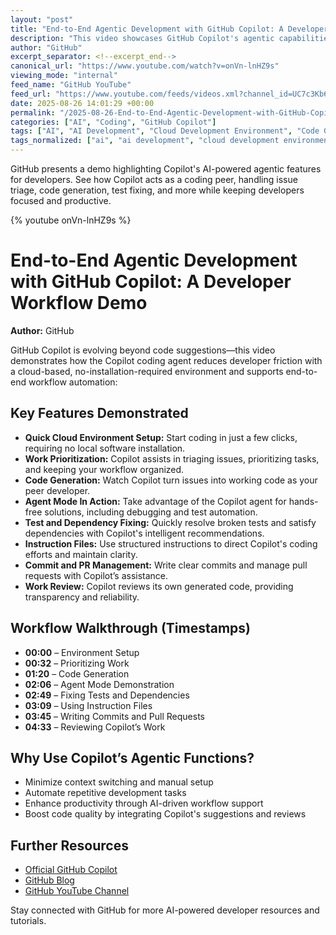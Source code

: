 ```yaml
---
layout: "post"
title: "End-to-End Agentic Development with GitHub Copilot: A Developer Workflow Demo"
description: "This video showcases GitHub Copilot's agentic capabilities in a developer's workflow, demonstrating how to set up cloud environments without local installation, triage issues, generate code, resolve tests and dependencies, and manage commits and pull requests—all with Copilot acting as an intelligent coding peer."
author: "GitHub"
excerpt_separator: <!--excerpt_end-->
canonical_url: "https://www.youtube.com/watch?v=onVn-lnHZ9s"
viewing_mode: "internal"
feed_name: "GitHub YouTube"
feed_url: "https://www.youtube.com/feeds/videos.xml?channel_id=UC7c3Kb6jYCRj4JOHHZTxKsQ"
date: 2025-08-26 14:01:29 +00:00
permalink: "/2025-08-26-End-to-End-Agentic-Development-with-GitHub-Copilot-A-Developer-Workflow-Demo.html"
categories: ["AI", "Coding", "GitHub Copilot"]
tags: ["AI", "AI Development", "Cloud Development Environment", "Code Generation", "Coding", "Coding Tools", "CodingAgent", "Copilot Coding Agent", "CopilotCodingAgent", "Debugging", "Developer Workflow", "GitHub Copilot", "Instruction Files", "Issue Triaging", "Pull Requests", "Software Development", "Test Automation", "Videos"]
tags_normalized: ["ai", "ai development", "cloud development environment", "code generation", "coding", "coding tools", "codingagent", "copilot coding agent", "copilotcodingagent", "debugging", "developer workflow", "github copilot", "instruction files", "issue triaging", "pull requests", "software development", "test automation", "videos"]
---
```


GitHub presents a demo highlighting Copilot's AI-powered agentic features for developers. See how Copilot acts as a coding peer, handling issue triage, code generation, test fixing, and more while keeping developers focused and productive.<!--excerpt_end-->

{% youtube onVn-lnHZ9s %}

# End-to-End Agentic Development with GitHub Copilot: A Developer Workflow Demo

**Author:** GitHub

GitHub Copilot is evolving beyond code suggestions—this video demonstrates how the Copilot coding agent reduces developer friction with a cloud-based, no-installation-required environment and supports end-to-end workflow automation:

## Key Features Demonstrated

- **Quick Cloud Environment Setup:** Start coding in just a few clicks, requiring no local software installation.
- **Work Prioritization:** Copilot assists in triaging issues, prioritizing tasks, and keeping your workflow organized.
- **Code Generation:** Watch Copilot turn issues into working code as your peer developer.
- **Agent Mode In Action:** Take advantage of the Copilot agent for hands-free solutions, including debugging and test automation.
- **Test and Dependency Fixing:** Quickly resolve broken tests and satisfy dependencies with Copilot's intelligent recommendations.
- **Instruction Files:** Use structured instructions to direct Copilot's coding efforts and maintain clarity.
- **Commit and PR Management:** Write clear commits and manage pull requests with Copilot’s assistance.
- **Work Review:** Copilot reviews its own generated code, providing transparency and reliability.

## Workflow Walkthrough (Timestamps)

- **00:00** – Environment Setup
- **00:32** – Prioritizing Work
- **01:20** – Code Generation
- **02:06** – Agent Mode Demonstration
- **02:49** – Fixing Tests and Dependencies
- **03:09** – Using Instruction Files
- **03:45** – Writing Commits and Pull Requests
- **04:33** – Reviewing Copilot’s Work

## Why Use Copilot’s Agentic Functions?

- Minimize context switching and manual setup
- Automate repetitive development tasks
- Enhance productivity through AI-driven workflow support
- Boost code quality by integrating Copilot's suggestions and reviews

## Further Resources

- [Official GitHub Copilot](https://github.com/features/copilot)
- [GitHub Blog](https://github.blog)
- [GitHub YouTube Channel](https://gh.io/subgithub)

Stay connected with GitHub for more AI-powered developer resources and tutorials.
